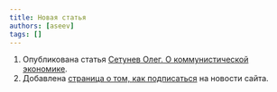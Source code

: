 ```yaml
---
title: Новая статья
authors: [aseev]
tags: []
---
```


1. Опубликована статья [Сетунев Олег. О коммунистической экономике](/docs/our/communism).
1. Добавлена [страница о том, как подписаться](/subscribe) на новости сайта.


